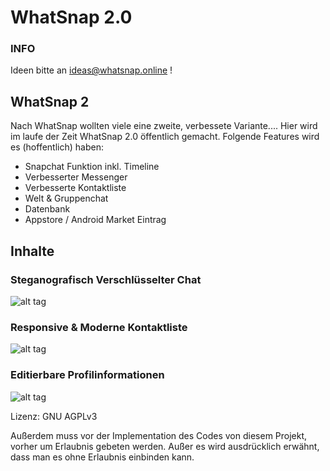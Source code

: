 # WhatSnap 2.0

### INFO ###
Ideen bitte an ideas@whatsnap.online !


## WhatSnap 2 ##


Nach WhatSnap wollten viele eine zweite, verbessete Variante....
Hier wird im laufe der Zeit WhatSnap 2.0 öffentlich gemacht.
Folgende Features wird es (hoffentlich) haben:
 - Snapchat Funktion inkl. Timeline
 - Verbesserter Messenger
 - Verbesserte Kontaktliste
 - Welt & Gruppenchat
 - Datenbank
 - Appstore / Android Market Eintrag
 
## Inhalte ##



### Steganografisch Verschlüsselter Chat ###
![alt tag](https://i.gyazo.com/d80ca2dc25b198fe76fad441a25e72d2.png)



### Responsive & Moderne Kontaktliste ###
![alt tag](https://i.gyazo.com/c78949a3aa7161d507b92c583cb64d54.png)



### Editierbare Profilinformationen ###
![alt tag](https://i.gyazo.com/77ec787ccb1eee0db8f6edc6fd1fb88c.png)







Lizenz: GNU AGPLv3

Außerdem muss vor der Implementation des Codes von diesem Projekt,
vorher um Erlaubnis gebeten werden. Außer es wird ausdrücklich erwähnt,
dass man es ohne Erlaubnis einbinden kann.
